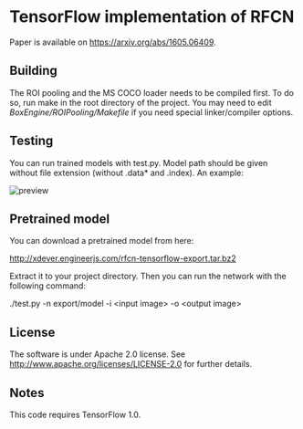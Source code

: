 TensorFlow implementation of RFCN
=================================

Paper is available on https://arxiv.org/abs/1605.06409.

Building
--------

The ROI pooling and the MS COCO loader needs to be compiled first. To do so, run make in the root directory of the project. You may need to edit *BoxEngine/ROIPooling/Makefile* if you need special linker/compiler options.

Testing
-------

You can run trained models with test.py. Model path should be given without file extension (without .data* and .index). An example:

![preview](https://cloud.githubusercontent.com/assets/2706617/25061919/2003e832-21c1-11e7-9397-14224d39dbe9.jpg)

Pretrained model
----------------

You can download a pretrained model from here:

http://xdever.engineerjs.com/rfcn-tensorflow-export.tar.bz2

Extract it to your project directory. Then you can run the network with the following command:

./test.py -n export/model -i \<input image\> -o \<output image\>

License
-------

The software is under Apache 2.0 license. See http://www.apache.org/licenses/LICENSE-2.0 for further details.

Notes
-----

This code requires TensorFlow 1.0.

